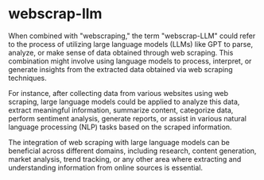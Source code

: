 # webscrap-llm
When combined with "webscraping," the term "webscrap-LLM" could refer to the process of utilizing large language models (LLMs) like GPT to parse, analyze, or make sense of data obtained through web scraping. This combination might involve using language models to process, interpret, or generate insights from the extracted data obtained via web scraping techniques.

For instance, after collecting data from various websites using web scraping, large language models could be applied to analyze this data, extract meaningful information, summarize content, categorize data, perform sentiment analysis, generate reports, or assist in various natural language processing (NLP) tasks based on the scraped information.

The integration of web scraping with large language models can be beneficial across different domains, including research, content generation, market analysis, trend tracking, or any other area where extracting and understanding information from online sources is essential.
